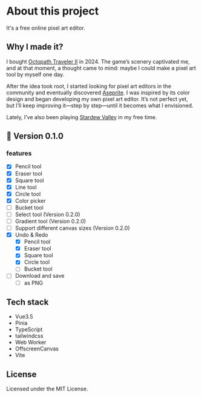 # About this project
It's a free online pixel art editor.

## Why I made it?
I bought [Octopath Traveler II](https://en.wikipedia.org/wiki/Octopath_Traveler_II) in 2024. The game’s scenery captivated me, and at that moment, a thought came to mind: maybe I could make a pixel art tool by myself one day.

After the idea took root, I started looking for pixel art editors in the community and eventually discovered [Aseprite](https://www.aseprite.org/).
I was inspired by its color design and began developing my own pixel art editor.
It’s not perfect yet, but I’ll keep improving it—step by step—until it becomes what I envisioned.

Lately, I’ve also been playing [Stardew Valley](https://en.wikipedia.org/wiki/Stardew_Valley) in my free time.

## 🚧 Version 0.1.0
### features
- [x] Pencil tool
- [x] Eraser tool
- [x] Square tool
- [x] Line tool
- [x] Circle tool
- [x] Color picker
- [ ] Bucket tool
- [ ] Select tool (Version 0.2.0)
- [ ] Gradient tool (Version 0.2.0)
- [ ] Support different canvas sizes (Version 0.2.0)
- [x] Undo & Redo
  - [x] Pencil tool
  - [x] Eraser tool
  - [x] Square tool
  - [x] Circle tool
  - [ ] Bucket tool
- [ ] Download and save
  - [ ] as PNG

## Tech stack
- Vue3.5
- Pinia
- TypeScript
- tailwindcss
- Web Worker
- OffscreenCanvas
- Vite

## License
Licensed under the MIT License.
